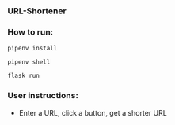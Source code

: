 ### URL-Shortener


### How to run:




```pipenv install```

```pipenv shell```

```flask run```



### User instructions:
* Enter a URL, click a button, get a shorter URL

